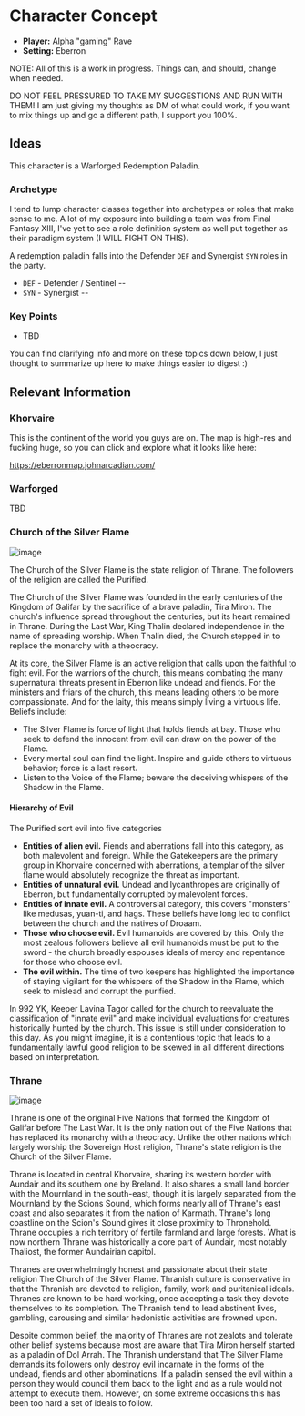 
# Character Concept

* **Player:** Alpha "gaming" Rave
* **Setting:** Eberron

NOTE: All of this is a work in progress. Things can, and should, change when needed.

DO NOT FEEL PRESSURED TO TAKE MY SUGGESTIONS AND RUN WITH THEM! I am just giving my thoughts as DM of what could work, if you want to mix things up and go a different path, I support you 100%.

## Ideas

This character is a Warforged Redemption Paladin. 

### Archetype

I tend to lump character classes together into archetypes or roles that make sense to me.  A lot of my exposure into building a team was from Final Fantasy XIII, I've yet to see a role definition system as well put together as their paradigm system (I WILL FIGHT ON THIS).

A redemption paladin falls into the Defender `DEF` and Synergist `SYN` roles in the party. 

* `DEF` - Defender / Sentinel -- 
* `SYN` - Synergist -- 

### Key Points

* TBD

You can find clarifying info and more on these topics down below, I just thought to summarize up here to make things easier to digest :)

## Relevant Information

### Khorvaire

This is the continent of the world you guys are on. The map is high-res and fucking huge, so you can click and explore what it looks like here:

https://eberronmap.johnarcadian.com/

### Warforged

TBD

### Church of the Silver Flame

![image](https://user-images.githubusercontent.com/28820236/133663830-6b14ae98-6ed0-4571-a8de-93070130c928.png)

The Church of the Silver Flame is the state religion of Thrane. The followers of the religion are called the Purified. 

The Church of the Silver Flame was founded in the early centuries of the Kingdom of Galifar by the sacrifice of a brave paladin, Tira Miron. The church's influence spread throughout the centuries, but its heart remained in Thrane. During the Last War, King Thalin declared independence in the name of spreading worship. When Thalin died, the Church stepped in to replace the monarchy with a theocracy. 

At its core, the Silver Flame is an active religion that calls upon the faithful to fight evil. For the warriors of the church, this means combating the many supernatural threats present in Eberron like undead and fiends. For the ministers and friars of the church, this means leading others to be more compassionate. And for the laity, this means simply living a virtuous life. Beliefs include: 

* The Silver Flame is force of light that holds fiends at bay. Those who seek to defend the innocent from evil can draw on the power of the Flame.
* Every mortal soul can find the light. Inspire and guide others to virtuous behavior; force is a last resort.
* Listen to the Voice of the Flame; beware the deceiving whispers of the Shadow in the Flame.

#### Hierarchy of Evil

The Purified sort evil into five categories

* **Entities of alien evil.** Fiends and aberrations fall into this category, as both malevolent and foreign. While the Gatekeepers are the primary group in Khorvaire concerned with aberrations, a templar of the silver flame would absolutely recognize the threat as important.
* **Entities of unnatural evil.** Undead and lycanthropes are originally of Eberron, but fundamentally corrupted by malevolent forces.
* **Entities of innate evil.** A controversial category, this covers "monsters" like medusas, yuan-ti, and hags. These beliefs have long led to conflict between the church and the natives of Droaam.
* **Those who choose evil.** Evil humanoids are covered by this. Only the most zealous followers believe all evil humanoids must be put to the sword - the church broadly espouses ideals of mercy and repentance for those who choose evil.
* **The evil within.** The time of two keepers has highlighted the importance of staying vigilant for the whispers of the Shadow in the Flame, which seek to mislead and corrupt the purified.

In 992 YK, Keeper Lavina Tagor called for the church to reevaluate the classification of "innate evil" and make individual evaluations for creatures historically hunted by the church. This issue is still under consideration to this day. As you might imagine, it is a contentious topic that leads to a fundamentally lawful good religion to be skewed in all different directions based on interpretation. 

### Thrane 

![image](https://user-images.githubusercontent.com/28820236/133664617-27a380b4-bcd6-448a-b3c0-55b7afd11860.png)

Thrane is one of the original Five Nations that formed the Kingdom of Galifar before The Last War. It is the only nation out of the Five Nations that has replaced its monarchy with a theocracy. Unlike the other nations which largely worship the Sovereign Host religion, Thrane's state religion is the Church of the Silver Flame. 

Thrane is located in central Khorvaire, sharing its western border with Aundair and its southern one by Breland. It also shares a small land border with the Mournland in the south-east, though it is largely separated from the Mournland by the Scions Sound, which forms nearly all of Thrane's east coast and also separates it from the nation of Karrnath. Thrane's long coastline on the Scion's Sound gives it close proximity to Thronehold. Thrane occupies a rich territory of fertile farmland and large forests. What is now northern Thrane was historically a core part of Aundair, most notably Thaliost, the former Aundairian capitol. 

Thranes are overwhelmingly honest and passionate about their state religion The Church of the Silver Flame. Thranish culture is conservative in that the Thranish are devoted to religion, family, work and puritanical ideals. Thranes are known to be hard working, once accepting a task they devote themselves to its completion. The Thranish tend to lead abstinent lives, gambling, carousing and similar hedonistic activities are frowned upon. 

Despite common belief, the majority of Thranes are not zealots and tolerate other belief systems because most are aware that Tira Miron herself started as a paladin of Dol Arrah. The Thranish understand that The Silver Flame demands its followers only destroy evil incarnate in the forms of the undead, fiends and other abominations. If a paladin sensed the evil within a person they would council them back to the light and as a rule would not attempt to execute them. However, on some extreme occasions this has been too hard a set of ideals to follow. 
